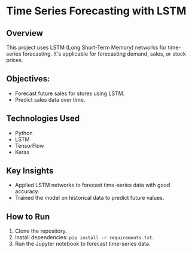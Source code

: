 # Time Series Forecasting with LSTM

## Overview
This project uses LSTM (Long Short-Term Memory) networks for time-series forecasting. It's applicable for forecasting demand, sales, or stock prices.

## Objectives:
- Forecast future sales for stores using LSTM.
- Predict sales data over time.

## Technologies Used
- Python
- LSTM
- TensorFlow
- Keras

## Key Insights
- Applied LSTM networks to forecast time-series data with good accuracy.
- Trained the model on historical data to predict future values.

## How to Run
1. Clone the repository.
2. Install dependencies: `pip install -r requirements.txt`.
3. Run the Jupyter notebook to forecast time-series data.
